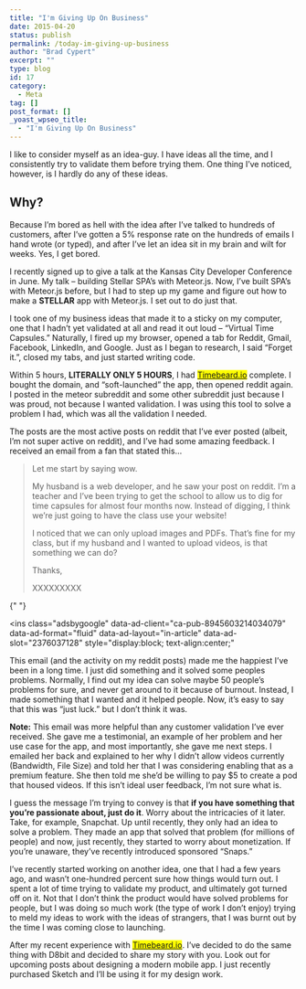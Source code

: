 ```yaml
---
title: "I'm Giving Up On Business"
date: 2015-04-20
status: publish
permalink: /today-im-giving-up-business
author: "Brad Cypert"
excerpt: ""
type: blog
id: 17
category:
  - Meta
tag: []
post_format: []
_yoast_wpseo_title:
  - "I'm Giving Up On Business"
---
```


I like to consider myself as an idea-guy. I have ideas all the time, and I consistently try to validate them before trying them. One thing I’ve noticed, however, is I hardly do any of these ideas.

## Why?

Because I’m bored as hell with the idea after I’ve talked to hundreds of customers, after I’ve gotten a 5% response rate on the hundreds of emails I hand wrote (or typed), and after I’ve let an idea sit in my brain and wilt for weeks. Yes, I get bored.

I recently signed up to give a talk at the Kansas City Developer Conference in June. My talk – building Stellar SPA’s with Meteor.js. Now, I’ve built SPA’s with Meteor.js before, but I had to step up my game and figure out how to make a **STELLAR** app with Meteor.js. I set out to do just that.

I took one of my business ideas that made it to a sticky on my computer, one that I hadn’t yet validated at all and read it out loud – “Virtual Time Capsules.” Naturally, I fired up my browser, opened a tab for Reddit, Gmail, Facebook, LinkedIn, and Google. Just as I began to research, I said “Forget it.”, closed my tabs, and just started writing code.

Within 5 hours, **LITERALLY ONLY 5 HOURS**, I had <mark>[Timebeard.io](http://timebeard.io)</mark> complete. I bought the domain, and “soft-launched” the app, then opened reddit again. I posted in the meteor subreddit and some other subreddit just because I was proud, not because I wanted validation. I was using this tool to solve a problem I had, which was all the validation I needed.

The posts are the most active posts on reddit that I’ve ever posted (albeit, I’m not super active on reddit), and I’ve had some amazing feedback. I received an email from a fan that stated this…

> Let me start by saying wow.
>
> My husband is a web developer, and he saw your post on reddit. I’m a teacher and I’ve been trying to get the school to allow us to dig for time capsules for almost four months now. Instead of digging, I think we’re just going to have the class use your website!
>
> I noticed that we can only upload images and PDFs. That’s fine for my class, but if my husband and I wanted to upload videos, is that something we can do?
>
> Thanks,
>
> XXXXXXXXX

<script async="" src="//pagead2.googlesyndication.com/pagead/js/adsbygoogle.js"></script>{" "}

<ins
  class="adsbygoogle"
  data-ad-client="ca-pub-8945603214034079"
  data-ad-format="fluid"
  data-ad-layout="in-article"
  data-ad-slot="2376037128"
  style="display:block; text-align:center;"
></ins>
<script>(adsbygoogle = window.adsbygoogle || []).push({});</script>

This email (and the activity on my reddit posts) made me the happiest I’ve been in a long time. I just did something and it solved some peoples problems. Normally, I find out my idea can solve maybe 50 people’s problems for sure, and never get around to it because of burnout. Instead, I made something that I wanted and it helped people. Now, it’s easy to say that this was “just luck.” but I don’t think it was.

**Note:** This email was more helpful than any customer validation I’ve ever received. She gave me a testimonial, an example of her problem and her use case for the app, and most importantly, she gave me next steps. I emailed her back and explained to her why I didn’t allow videos currently (Bandwidth, File Size) and told her that I was considering enabling that as a premium feature. She then told me she’d be willing to pay \$5 to create a pod that housed videos. If this isn’t ideal user feedback, I’m not sure what is.

I guess the message I’m trying to convey is that **if you have something that you’re passionate about, just do it**. Worry about the intricacies of it later. Take, for example, Snapchat. Up until recently, they only had an idea to solve a problem. They made an app that solved that problem (for millions of people) and now, just recently, they started to worry about monetization. If you’re unaware, they’ve recently introduced sponsored “Snaps.”

I’ve recently started working on another idea, one that I had a few years ago, and wasn’t one-hundred percent sure how things would turn out. I spent a lot of time trying to validate my product, and ultimately got turned off on it. Not that I don’t think the product would have solved problems for people, but I was doing so much work (the type of work I don’t enjoy) trying to meld my ideas to work with the ideas of strangers, that I was burnt out by the time I was coming close to launching.

After my recent experience with <mark>[Timebeard.io](http://timebeard.io)</mark>. I’ve decided to do the same thing with D8bit and decided to share my story with you. Look out for upcoming posts about designing a modern mobile app. I just recently purchased Sketch and I’ll be using it for my design work.
